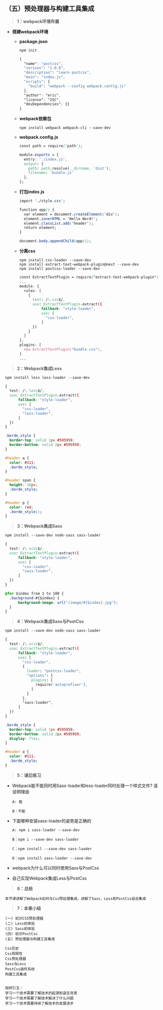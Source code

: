 ## （五）预处理器与构建工具集成

> **1：webpack环境布置**
- **搭建webpack环境**
    - **package.json**
      ```css
      npm init
      ```
      ```css
      {
        "name": "postcss",
        "version": "1.0.0",
        "description": "learn postcss",
        "main": "index.js",
        "scripts": {
          "build": "webpack --config webpack.config.js"
        },
        "author": "eric",
        "license": "ISC",
        "devDependencies": {}
      }
      ```
    - **webpack依赖包**
      ```css
      npm install webpack webpack-cli --save-dev
      ```
    - **webpack.config.js**
      ```css
      const path = require('path');

      module.exports = {
        entry: './index.js',
        output: {
          path: path.resolve(__dirname, 'dist'),
          filename: 'bundle.js'
        },
      };
      ```
    - **打包index.js**
      ```css
      import './style.css';

      function app() {
        var element = document.createElement('div');
        element.innerHTML = 'Hello Word!';
        element.classList.add('header');
        return element;
      }

      document.body.appendChild(app());
      ```
    - **分离css**
      ```
      npm install css-loader --save-dev
      npm install extract-text-webpack-plugin@next --save-dev
      npm install postcss-loader --save-dev
      ```

      ```css
      const ExtractTextPlugin = require("extract-text-webpack-plugin");
      ...
      module: {
        rules: [
          {
            test: /\.css$/,
            use: ExtractTextPlugin.extract({
                fallback: "style-loader",
                use: [
                  "css-loader",
                ]
            })
          }
        ]
      },
      plugins: [
        new ExtractTextPlugin("bundle.css"),
      ]
      ...
      ```

> **2：Webpack集成Less**
  ```css
  npm install less less-loader --save-dev
  ```
  ```css
  {
    test: /\.less$/,
    use: ExtractTextPlugin.extract({
        fallback: "style-loader",
        use: [
          "css-loader",
          "less-loader",
        ]
    })
  }
  ```
  ```css
  .borde_style {
    border-top: solid 1px #595959;
    border-bottom: solid 2px #595959;
  }

  #header a {
    color: #111;
    .borde_style;
  }

  #header span {
    height: 16px;
    .borde_style;
  }

  #header p {
    color: red;
    .borde_style();
  }
  ```

> **3：Webpack集成Sass**
  ```css
  npm install --save-dev node-sass sass-loader
  ```
  ```css
  {
    test: /\.scss$/,
    use: ExtractTextPlugin.extract({
        fallback: "style-loader",
        use: [
          "css-loader",
          "sass-loader",
        ]
    })
  }
  ```
  ```css
  @for $index from 1 to 100 {
    .background-#{$index} {
        background-image: url("/image/#{$index}.jpg");
    }
  }
  ```

> **4：Webpack集成Sass与PostCss**
  ```css
  npm install --save-dev node-sass sass-loader
  ```
  ```css
  {
    test: /\.scss$/,
    use: ExtractTextPlugin.extract({
        fallback: "style-loader",
        use: [
          "css-loader",
          {
            loader: "postcss-loader",
            "options": {
              plugins: [
                require('autoprefixer'),
              ]
            }
          },
          "sass-loader",
        ]
    })
  }
  ```
  ```css
  .borde_style {
    border-top: solid 1px #595959;
    border-bottom: solid 2px #595959;
    display: flex;
  }

  #header a {
    color: #111;
    .borde_style;
  }
  ```

> **5：课后练习**
  - Webpack能不能同时用Sass-loader和less-loader同时处理一个样式文件? 请说明理由
    ```
    A: 能

    B：不能
    ```

  - 下面哪种安装sass-loader的姿势是正确的
    ```
    A: npm i sass-loader --save-dev

    B：npm i --save-dev sass-loader

    C：npm install --save-dev sass-loader

    D：npm install sass-loader --save-dev
    ```

  - webpack为什么可以同时使用Sass与PostCss

  - 自己实现Webpack集成Less与PostCss

> **6：总结**
```
本节课讲解了Webpack如何与Css预处理集成，讲解了Sass、Less和PostCss组合集成
```

> **7：本章小结**
```
(一) 初识CSS预处理器
(二) Less初体验
(三) Sass初体验
(四) 初识PostCss
(五) 预处理器与构建工具集成

Css历史
Css局限性
Css预处理器
Sass与Less
PostCss插件系统
构建工具集成


抛砖引玉：
学习一个技术需要了解技术的起源和诞生背景
学习一个技术需要了解技术解决了什么问题
学习一个技术需要持续了解技术的发展进步
```
